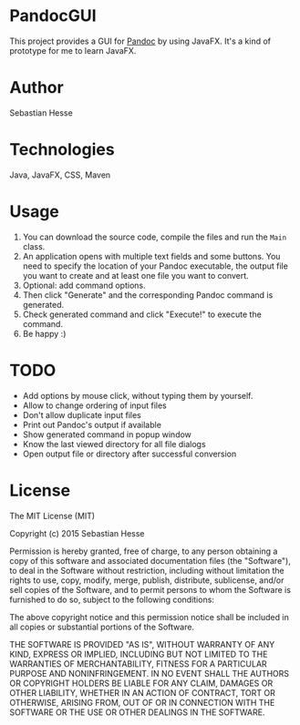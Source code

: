 # PandocGUI
This project provides a GUI for [Pandoc](https://github.com/jgm/pandoc) by using JavaFX. It's a kind of prototype for me to learn JavaFX.

# Author
Sebastian Hesse

# Technologies
Java, JavaFX, CSS, Maven

# Usage
1. You can download the source code, compile the files and run the `Main` class. 
2. An application opens with multiple text fields and some buttons. You need to specify the location of your Pandoc executable, the output file you want to create and at least one file you want to convert. 
3. Optional: add command options.
4. Then click "Generate" and the corresponding Pandoc command is generated.
5. Check generated command and click "Execute!" to execute the command.
6. Be happy :)

# TODO
- Add options by mouse click, without typing them by yourself.
- Allow to change ordering of input files
- Don't allow duplicate input files
- Print out Pandoc's output if available
- Show generated command in popup window
- Know the last viewed directory for all file dialogs
- Open output file or directory after successful conversion

# License
The MIT License (MIT)

Copyright (c) 2015 Sebastian Hesse

Permission is hereby granted, free of charge, to any person obtaining a copy
of this software and associated documentation files (the "Software"), to deal
in the Software without restriction, including without limitation the rights
to use, copy, modify, merge, publish, distribute, sublicense, and/or sell
copies of the Software, and to permit persons to whom the Software is
furnished to do so, subject to the following conditions:

The above copyright notice and this permission notice shall be included in all
copies or substantial portions of the Software.

THE SOFTWARE IS PROVIDED "AS IS", WITHOUT WARRANTY OF ANY KIND, EXPRESS OR
IMPLIED, INCLUDING BUT NOT LIMITED TO THE WARRANTIES OF MERCHANTABILITY,
FITNESS FOR A PARTICULAR PURPOSE AND NONINFRINGEMENT. IN NO EVENT SHALL THE
AUTHORS OR COPYRIGHT HOLDERS BE LIABLE FOR ANY CLAIM, DAMAGES OR OTHER
LIABILITY, WHETHER IN AN ACTION OF CONTRACT, TORT OR OTHERWISE, ARISING FROM,
OUT OF OR IN CONNECTION WITH THE SOFTWARE OR THE USE OR OTHER DEALINGS IN THE
SOFTWARE.
